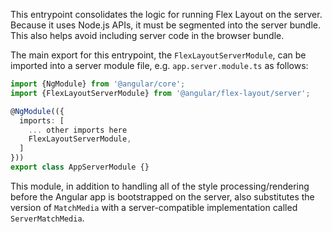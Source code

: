 This entrypoint consolidates the logic for running Flex Layout on the server. Because it uses Node.js
APIs, it must be segmented into the server bundle. This also helps avoid including server code in the
browser bundle.

The main export for this entrypoint, the `FlexLayoutServerModule`, can be imported into a server module
file, e.g. `app.server.module.ts` as follows: 

```typescript
import {NgModule} from '@angular/core';
import {FlexLayoutServerModule} from '@angular/flex-layout/server';

@NgModule(({
  imports: [
    ... other imports here
    FlexLayoutServerModule,
  ]
}))
export class AppServerModule {}
```

This module, in addition to handling all of the style processing/rendering before the Angular app is
bootstrapped on the server, also substitutes the version of `MatchMedia` with a server-compatible
implementation called `ServerMatchMedia`.